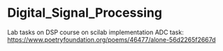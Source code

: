 # Digital_Signal_Processing
Lab tasks on DSP course on scilab implementation
ADC task: https://www.poetryfoundation.org/poems/46477/alone-56d2265f2667d
